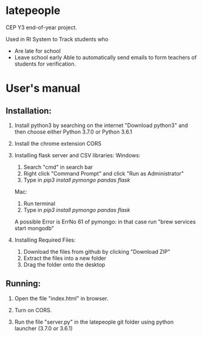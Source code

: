 # latepeople

CEP Y3 end-of-year project. 

Used in RI 
System to Track students who 
- Are late for school
- Leave school early
Able to automatically send emails to form teachers of students for verification.   

# User's manual

## Installation:

1. Install python3 by searching on the internet "Download python3" and then choose either Python 3.7.0 or Python 3.6.1

2. Install the chrome extension CORS

3. Installing flask server and CSV libraries:
    Windows:
    1. Search "cmd" in search bar
    2. Right click "Command Prompt" and click "Run as Administrator"
    3. Type in _pip3 install pymongo pandas flask_

    Mac:
    1. Run terminal
    2. Type in _pip3 install pymongo pandas flask_

    A possible Error is ErrNo 61 of pymongo: in that case run "brew services start mongodb"

4. Installing Required Files:
    1. Download the files from github by clicking "Download ZIP"
    2. Extract the files into a new folder
    3. Drag the folder onto the desktop

## Running:

1. Open the file "index.html" in browser. 

2. Turn on CORS. 

3. Run the file "server.py" in the latepeople git folder using python launcher (3.7.0 or 3.6.1)
